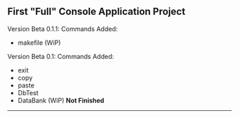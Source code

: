    First "Full" Console Application Project   
----------------------------------------------
Version Beta 0.1.1:
Commands Added:
- makefile (WiP)
                
Version Beta 0.1:
Commands Added:
- exit
- copy
- paste
- DbTest
- DataBank (WiP)
  **Not Finished**               
----------------------------------------------
